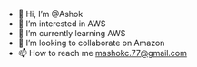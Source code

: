 - 👋 Hi, I’m @Ashok
- 👀 I’m interested in AWS
- 🌱 I’m currently learning AWS
- 💞️ I’m looking to collaborate on Amazon
- 📫 How to reach me mashokc.77@gmail.com

<!---
ashok7077/ashok7077 is a ✨ special ✨ repository because its `README.md` (this file) appears on your GitHub profile.
You can click the Preview link to take a look at your changes.
--->
